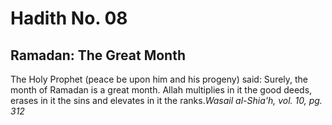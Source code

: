 Hadith No. 08
=============

Ramadan: The Great Month
------------------------

The Holy Prophet (peace be upon him and his progeny) said: Surely, the
month of Ramadan is a great month. Allah multiplies in it the good
deeds, erases in it the sins and elevates in it the ranks.*Wasail
al-Shia'h, vol. 10, pg. 312*


